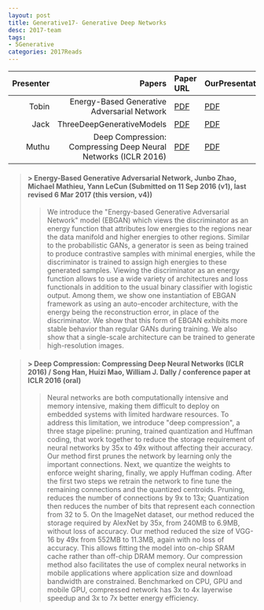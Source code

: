 ```yaml
---
layout: post
title: Generative17- Generative Deep Networks 
desc: 2017-team
tags:
- 5Generative
categories: 2017Reads
---
```



| Presenter | Papers | Paper URL| OurPresentation |
| -----: | ---------------------------: | :----- | :----- |
| Tobin |  Energy-Based Generative Adversarial Network | [PDF](https://arxiv.org/abs/1609.03126) |  [PDF]({{site.baseurl}}/MoreTalksTeam/Un17/Tobin-EnergyGAN.pdf) | 
| Jack |  ThreeDeepGenerativeModels |  [PDF]() |  [PDF]({{site.baseurl}}/MoreTalksTeam/Jack/04_08_16-JackThreeDeepGenerativeModels.pdf) | 
| Muthu |  Deep Compression: Compressing Deep Neural Networks (ICLR 2016) | [PDF](https://arxiv.org/abs/1510.00149) |  [PDF]({{site.baseurl}}/MoreTalksTeam/Un17/Muthu-Compression.pdf) | 

> #### > Energy-Based Generative Adversarial Network, Junbo Zhao, Michael Mathieu, Yann LeCun (Submitted on 11 Sep 2016 (v1), last revised 6 Mar 2017 (this version, v4))
>> We introduce the "Energy-based Generative Adversarial Network" model (EBGAN) which views the discriminator as an energy function that attributes low energies to the regions near the data manifold and higher energies to other regions. Similar to the probabilistic GANs, a generator is seen as being trained to produce contrastive samples with minimal energies, while the discriminator is trained to assign high energies to these generated samples. Viewing the discriminator as an energy function allows to use a wide variety of architectures and loss functionals in addition to the usual binary classifier with logistic output. Among them, we show one instantiation of EBGAN framework as using an auto-encoder architecture, with the energy being the reconstruction error, in place of the discriminator. We show that this form of EBGAN exhibits more stable behavior than regular GANs during training. We also show that a single-scale architecture can be trained to generate high-resolution images. </sup></sub>


> #### > Deep Compression: Compressing Deep Neural Networks (ICLR 2016) / Song Han, Huizi Mao, William J. Dally / conference paper at ICLR 2016 (oral)
>> Neural networks are both computationally intensive and memory intensive, making them difficult to deploy on embedded systems with limited hardware resources. To address this limitation, we introduce "deep compression", a three stage pipeline: pruning, trained quantization and Huffman coding, that work together to reduce the storage requirement of neural networks by 35x to 49x without affecting their accuracy. Our method first prunes the network by learning only the important connections. Next, we quantize the weights to enforce weight sharing, finally, we apply Huffman coding. After the first two steps we retrain the network to fine tune the remaining connections and the quantized centroids. Pruning, reduces the number of connections by 9x to 13x; Quantization then reduces the number of bits that represent each connection from 32 to 5. On the ImageNet dataset, our method reduced the storage required by AlexNet by 35x, from 240MB to 6.9MB, without loss of accuracy. Our method reduced the size of VGG-16 by 49x from 552MB to 11.3MB, again with no loss of accuracy. This allows fitting the model into on-chip SRAM cache rather than off-chip DRAM memory. Our compression method also facilitates the use of complex neural networks in mobile applications where application size and download bandwidth are constrained. Benchmarked on CPU, GPU and mobile GPU, compressed network has 3x to 4x layerwise speedup and 3x to 7x better energy efficiency. </sup></sub>
